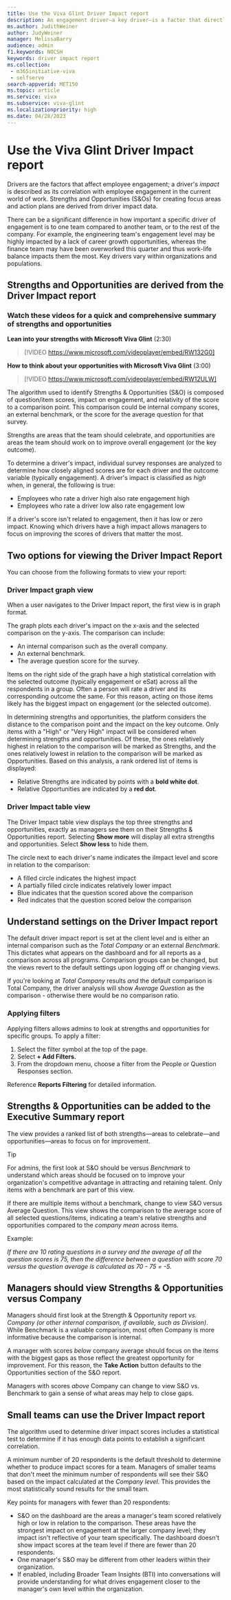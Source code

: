 ```yaml
---
title: Use the Viva Glint Driver Impact report
description: An engagement driver—a key driver—is a factor that directly correlates to an organization's employees' happiness at work. 
ms.author: JudithWeiner
author: JudyWeiner
manager: MelissaBarry
audience: admin
f1.keywords: NOCSH
keywords: driver impact report
ms.collection: 
 - m365initiative-viva
 - selfserve
search-appverid: MET150
ms.topic: article
ms.service: viva
ms.subservice: viva-glint
ms.localizationpriority: high
ms.date: 04/28/2023
---
```



# Use the Viva Glint Driver Impact report

Drivers are the factors that affect employee engagement; a driver's *impact* is described as its correlation with employee engagement in the current world of work. Strengths and Opportunities (S&Os) for creating focus areas and action plans are derived from driver impact data.

There can be a significant difference in how important a specific driver of engagement is to one team compared to another team, or to the rest of the company. For example, the engineering team's engagement level may be highly impacted by a lack of career growth opportunities, whereas the finance team may have been overworked this quarter and thus work-life balance impacts them the most. Key drivers vary within organizations and populations.

## Strengths and Opportunities are derived from the Driver Impact report

### Watch these videos for a quick and comprehensive summary of strengths and opportunities

**Lean into your strengths with Microsoft Viva Glint** (2:30)

> [!VIDEO https://www.microsoft.com/videoplayer/embed/RW132G0]


**How to think about your opportunities with Microsoft Viva Glint** (3:00)

> [!VIDEO https://www.microsoft.com/videoplayer/embed/RW12ULW]


The algorithm used to identify Strengths & Opportunities (S&O) is composed of question/item scores, impact on engagement, and relativity of the score to a comparison point. This comparison could be internal company scores, an external benchmark, or the score for the average question for that survey.

Strengths are areas that the team should celebrate, and opportunities are areas the team should work on to improve overall engagement (or the key outcome).

To determine a driver's impact, individual survey responses are analyzed to determine how closely aligned scores are for each driver and the outcome variable (typically engagement). A driver's impact is classified as *high* when, in general, the following is true:

- Employees who rate a driver high also rate engagement high
- Employees who rate a driver low also rate engagement low

If a driver's score isn't related to engagement, then it has low or zero impact. Knowing which drivers have a high impact allows managers to focus on improving the scores of drivers that matter the most.

## Two options for viewing the Driver Impact Report

You can choose from the following formats to view your report:

### Driver Impact graph view

When a user navigates to the Driver Impact report, the first view is in graph format.

The graph plots each driver's impact on the x-axis and the selected comparison on the y-axis. The comparison can include:

- An internal comparison such as the overall company.
- An external benchmark.
- The average question score for the survey.

Items on the right side of the graph have a high statistical correlation with the selected outcome (typically engagement or eSat) across all the respondents in a group. Often a person will rate a driver and its corresponding outcome the same. For this reason, acting on those items likely has the biggest impact on engagement (or the selected outcome).

In determining strengths and opportunities, the platform considers the distance to the comparison point and the impact on the key outcome. Only items with a "High" or "Very High" impact will be considered when determining strengths and opportunities. Of these, the ones relatively highest in relation to the comparison will be marked as Strengths, and the ones relatively lowest in relation to the comparison will be marked as Opportunities. Based on this analysis, a rank ordered list of items is displayed:

- Relative Strengths are indicated by points with a **bold white dot**.
- Relative Opportunities are indicated by a **red dot**.

### Driver Impact table view

The Driver Impact table view displays the top three strengths and opportunities, exactly as managers see them on their Strengths & Opportunities report. Selecting  **Show more**  will display all extra strengths and opportunities. Select **Show less** to hide them.

The circle next to each driver's name indicates the iImpact level and score in relation to the comparison:

- A filled circle indicates the highest impact
- A partially filled circle indicates relatively lower impact
- Blue indicates that the question scored above the comparison
- Red indicates that the question scored below the comparison

## Understand settings on the Driver Impact report

The default driver impact report is set at the client level and is either an internal comparison such as the *Total Company* or an external *Benchmark*. This dictates what appears on the dashboard and for all reports as a comparison across all programs. Comparison groups can be changed, but the views revert to the default settings upon logging off or changing views.

If you're looking at *Total Company* results *and* the default comparison is Total Company, the driver analysis will show *Average Question* as the comparison - otherwise there would be no comparison ratio.

### Applying filters

Applying filters allows admins to look at strengths and opportunities for specific groups. To apply a filter:

1. Select the filter symbol at the top of the page.
2. Select  **+ Add Filters.**
3. From the dropdown menu, choose a filter from the People or Question Responses section.

Reference **Reports Filtering** for detailed information.

## Strengths & Opportunities can be added to the Executive Summary report

The view provides a ranked list of both strengths—areas to celebrate—and opportunities—areas to focus on for improvement.

>[!TIP]
> For admins, the first look at S&O should be versus *Benchmark* to understand which areas should be focused on to improve your organization's competitive advantage in attracting and retaining talent. Only items with a benchmark are part of this view.
>
>If there are multiple items without a benchmark, change to view S&O versus Average Question. This view shows the comparison to the average score of all selected questions/items, indicating a team's relative strengths and opportunities compared to the *company mean* across items.
>
>Example:
>
>*If there are 10 rating questions in a survey and the average of all the question scores is 75, then the difference between a question with score 70 versus the question average is calculated as 70 - 75 = -5.*

## Managers should view Strengths & Opportunities versus Company

Managers should first look at the Strength & Opportunity report *vs. Company (or other internal comparison, if available, such as Division)*. While Benchmark is a valuable comparison, most often Company is more informative because the comparison is internal.

A manager with scores *below* company average should focus on the items with the biggest gaps as those reflect the greatest opportunity for improvement. For this reason, the **Take Action** button defaults to the Opportunities section of the S&O report.

Managers with scores *above* Company can change to view S&O vs. Benchmark to gain a sense of what areas may help to close gaps.

## Small teams can use the Driver Impact report

The algorithm used to determine driver impact scores includes a statistical test to determine if it has enough data points to establish a significant correlation. 

A minimum number of 20 respondents is the default threshold to determine whether to produce impact scores for a team. Managers of smaller teams that don't meet the minimum number of respondents will see their S&O based on the impact calculated at the *Company level*. This provides the most statistically sound results for the small team.

Key points for managers with fewer than 20 respondents:

- S&O on the dashboard are the areas a manager's team scored relatively high or low in relation to the comparison. These areas have the strongest impact on engagement at the larger company level; they impact isn't reflective of your team specifically. The dashboard doesn't show impact scores at the team level if there are fewer than 20 respondents.
- One manager's S&O may be different from other leaders within their organization.
- If enabled, including Broader Team Insights (BTI) into conversations will provide understanding for what drives engagement closer to the manager's own level within the organization.

